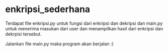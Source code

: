 # enkripsi_sederhana
Terdapat file enkripsi.py untuk fungsi dari enkripsi dan dekripsi dan main.py untuk menerima masukan dari user dan menampilkan hasil dari enkripsi dan dekrpisi tersebut.

Jalankan file main.py maka program akan berjalan :)

